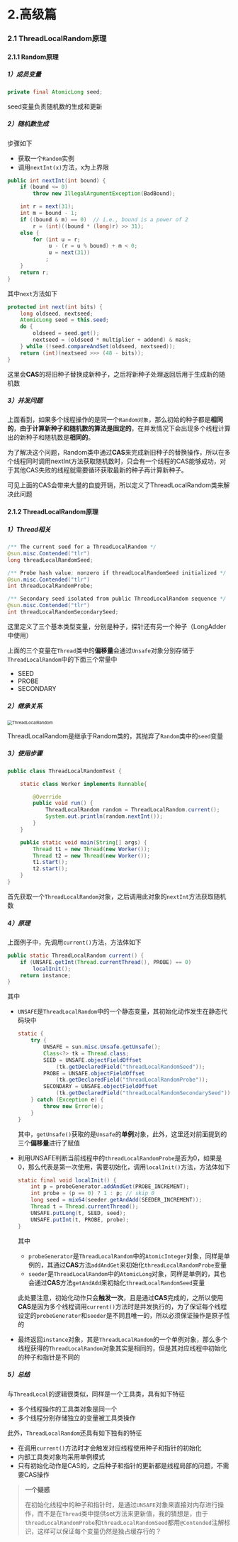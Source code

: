 # 2.高级篇

### 2.1 ThreadLocalRandom原理

#### 2.1.1 Random原理

##### 1）成员变量

```java
private final AtomicLong seed;
```

seed变量负责随机数的生成和更新

##### 2）随机数生成

步骤如下

- 获取一个`Random`实例
- 调用`nextInt(x)`方法，x为上界限

```java
public int nextInt(int bound) {
    if (bound <= 0)
        throw new IllegalArgumentException(BadBound);

    int r = next(31);
    int m = bound - 1;
    if ((bound & m) == 0)  // i.e., bound is a power of 2
        r = (int)((bound * (long)r) >> 31);
    else {
        for (int u = r;
             u - (r = u % bound) + m < 0;
             u = next(31))
            ;
    }
    return r;
}
```

其中`next`方法如下

```java
protected int next(int bits) {
    long oldseed, nextseed;
    AtomicLong seed = this.seed;
    do {
        oldseed = seed.get();
        nextseed = (oldseed * multiplier + addend) & mask;
    } while (!seed.compareAndSet(oldseed, nextseed));
    return (int)(nextseed >>> (48 - bits));
}
```

这里会**CAS**的将旧种子替换成新种子，之后将新种子处理返回后用于生成新的随机数

##### 3）并发问题

上面看到，如果多个线程操作的是同一个`Random对象`，那么初始的种子都是**相同的**，**由于计算新种子和随机数的算法是固定的**，在并发情况下会出现多个线程计算出的新种子和随机数是**相同的**。

为了解决这个问题，Random类中通过**CAS**来完成新旧种子的替换操作，所以在多个线程同时调用nextInt方法获取随机数时，只会有一个线程的CAS能够成功，对于其他CAS失败的线程就需要循环获取最新的种子再计算新种子。

可见上面的CAS会带来大量的自旋开销，所以定义了ThreadLocalRandom类来解决此问题

#### 2.1.2 ThreadLocalRandom原理

##### 1）Thread相关

```java
/** The current seed for a ThreadLocalRandom */
@sun.misc.Contended("tlr")
long threadLocalRandomSeed;

/** Probe hash value; nonzero if threadLocalRandomSeed initialized */
@sun.misc.Contended("tlr")
int threadLocalRandomProbe;

/** Secondary seed isolated from public ThreadLocalRandom sequence */
@sun.misc.Contended("tlr")
int threadLocalRandomSecondarySeed;
```

这里定义了三个基本类型变量，分别是种子，探针还有另一个种子（LongAdder中使用）

上面的三个变量在`Thread`类中的**偏移量**会通过`Unsafe`对象分别存储于`ThreadLocalRandom`中的下面三个常量中

- SEED
- PROBE
- SECONDARY

##### 2）继承关系

<img src="https://cdn.jsdelivr.net/gh/linkins1/MyNoteBooks/resources/imgs/concurrent/ThreadLocalRandom123.png" alt="ThreadLocalRandom" style="zoom:67%;" /> 

ThreadLocalRandom是继承于Random类的，其抛弃了`Random`类中的`seed`变量

##### 3）使用步骤

```java
public class ThreadLocalRandomTest {

    static class Worker implements Runnable{

        @Override
        public void run() {
            ThreadLocalRandom random = ThreadLocalRandom.current();
            System.out.println(random.nextInt());
        }
    }

    public static void main(String[] args) {
        Thread t1 = new Thread(new Worker());
        Thread t2 = new Thread(new Worker());
        t1.start();
        t2.start();
    }
}
```

首先获取一个`ThreadLocalRandom`对象，之后调用此对象的`nextInt`方法获取随机数

##### 4）原理

上面例子中，先调用`current()`方法，方法体如下

```java
public static ThreadLocalRandom current() {
    if (UNSAFE.getInt(Thread.currentThread(), PROBE) == 0)
        localInit();
    return instance;
}
```

其中

- `UNSAFE`是`ThreadLocalRandom`中的一个静态变量，其初始化动作发生在静态代码块中

  ```java
  static {
      try {
          UNSAFE = sun.misc.Unsafe.getUnsafe();
          Class<?> tk = Thread.class;
          SEED = UNSAFE.objectFieldOffset
              (tk.getDeclaredField("threadLocalRandomSeed"));
          PROBE = UNSAFE.objectFieldOffset
              (tk.getDeclaredField("threadLocalRandomProbe"));
          SECONDARY = UNSAFE.objectFieldOffset
              (tk.getDeclaredField("threadLocalRandomSecondarySeed"));
      } catch (Exception e) {
          throw new Error(e);
      }
  }
  ```

  其中，`getUnsafe()`获取的是`Unsafe`的**单例**对象，此外，这里还对前面提到的三个**偏移量**进行了赋值

- 利用UNSAFE判断当前线程中的`threadLocalRandomProbe`是否为0，如果是0，那么代表是第一次使用，需要初始化，调用`localInit()`方法，方法体如下

  ```java
  static final void localInit() {
      int p = probeGenerator.addAndGet(PROBE_INCREMENT);
      int probe = (p == 0) ? 1 : p; // skip 0
      long seed = mix64(seeder.getAndAdd(SEEDER_INCREMENT));
      Thread t = Thread.currentThread();
      UNSAFE.putLong(t, SEED, seed);
      UNSAFE.putInt(t, PROBE, probe);
  }
  ```

  其中

  - `probeGenerator`是`ThreadLocalRandom`中的`AtomicInteger`对象，同样是单例的，其通过**CAS**方法`addAndGet`来初始化`threadLocalRandomProbe`变量
  - `seeder`是`ThreadLocalRandom`中的`AtomicLong`对象，同样是单例的，其也会通过**CAS**方法`getAndAdd`来初始化`threadLocalRandomSeed`变量

  此处要注意，初始化动作只会**触发一次**，且是通过**CAS**完成的，之所以使用**CAS**是因为多个线程调用`current()`方法时是并发执行的，为了保证每个线程设定的`probeGenerator`和`seeder`是不同且唯一的，所以必须保证操作是原子性的

- 最终返回`instance`对象，其是`ThreadLocalRandom`的一个单例对象，那么多个线程获得的`ThreadLocalRandom`对象其实是相同的，但是其对应线程中初始化的种子和指针是不同的

##### 5）总结

与`ThreadLocal`的逻辑很类似，同样是一个工具类，具有如下特征

- 多个线程操作的工具类对象是同一个
- 多个线程分别存储独立的变量被工具类操作

此外，`ThreadLocalRandom`还具有如下独有的特征

- 在调用`current()`方法时才会触发对应线程使用种子和指针的初始化
- 内部工具类对象均采用单例模式
- 只有初始化动作是CAS的，之后种子和指针的更新都是线程局部的问题，不需要CAS操作

> **一个疑惑**
>
> 在初始化线程中的种子和指针时，是通过`UNSAFE`对象来直接对内存进行操作，而不是在`Thread`类中提供set方法来更新值，我的猜想是，由于`threadLocalRandomProbe`和`threadLocalRandomSeed`都用`@Contended`注解标识，这样可以保证每个变量仍然是独占缓存行的？
